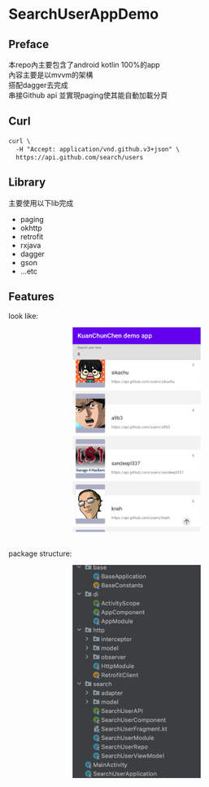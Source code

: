 # SearchUserAppDemo

Preface
----------
本repo內主要包含了android kotlin 100%的app<br>
內容主要是以mvvm的架構<br>
搭配dagger去完成<br>
串接Github api
並實現paging使其能自動加載分頁

Curl
----------
```shell
curl \
  -H "Accept: application/vnd.github.v3+json" \
  https://api.github.com/search/users
```

Library
----------
主要使用以下lib完成
* paging
* okhttp
* retrofit
* rxjava
* dagger
* gson
* ...etc

Features
----------
look like:
<div align="center">
  <img src="/demo/b.png" width="50%"/>
</div><br>

package structure:

<div align="center">
  <img src="/demo/a.png" width="50%"/>
</div><br>
